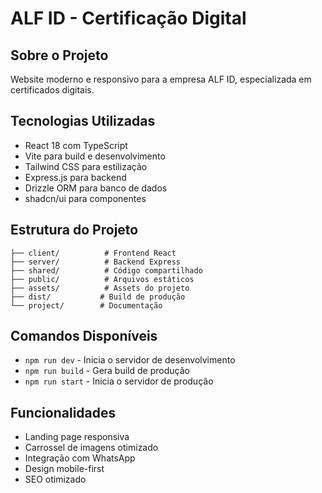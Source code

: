 # ALF ID - Certificação Digital

## Sobre o Projeto
Website moderno e responsivo para a empresa ALF ID, especializada em certificados digitais.

## Tecnologias Utilizadas
- React 18 com TypeScript
- Vite para build e desenvolvimento
- Tailwind CSS para estilização
- Express.js para backend
- Drizzle ORM para banco de dados
- shadcn/ui para componentes

## Estrutura do Projeto
```
├── client/          # Frontend React
├── server/          # Backend Express
├── shared/          # Código compartilhado
├── public/          # Arquivos estáticos
├── assets/          # Assets do projeto
├── dist/           # Build de produção
└── project/        # Documentação
```

## Comandos Disponíveis
- `npm run dev` - Inicia o servidor de desenvolvimento
- `npm run build` - Gera build de produção
- `npm run start` - Inicia o servidor de produção

## Funcionalidades
- Landing page responsiva
- Carrossel de imagens otimizado
- Integração com WhatsApp
- Design mobile-first
- SEO otimizado